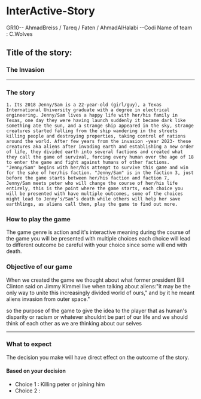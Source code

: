 # InterActive-Story

GR10-- AhmadBreiss / Tareq / Faten / AhmadAlHalabi --Codi
Name of team : C.Wolves

## Title of the story:

### The Invasion

---

### The story
    1. Its 2018 Jenny/Sam is a 22-year-old (girl/guy), a Texas International University graduate with a degree in electrical engineering. Jenny/Sam lives a happy life with her/his family in Texas, one day they were having launch suddenly it became dark like something ate the sun, and a strange ship appeared in the sky, strange creatures started falling from the ship wandering in the streets killing people and destroying properties, taking control of nations around the world. After few years from the invasion -year 2023- these creatures aka aliens after invading earth and establishing a new order of life, they divided earth into several factions and created what they call the game of survival, forcing every human over the age of 18 to enter the game and fight against humans of other factions. "Jenny/Sam" begins with her/his attempt to survive this game and win for the sake of her/his faction. "Jenny/Sam" is in the faction 3, just before the game starts between her/his faction and faction 7, Jenny/Sam meets peter who will change the course of her/his life entirely, this is the point where the game starts, each choice you will be presented with have multiple outcomes, some of the choices might lead to Jenny’s/Sam’s death while others will help her save earthlings, as aliens call them, play the game to find out more.
           
### How to play the game

 The game genre is action and it's interactive meaning during the course of the game you will be presented with multiple choices each choice will lead to different outcome be careful with your choice since some will end with death. 
 ### Objective of our game
 
 When we created the game we thought about what former president Bill Clinton said on Jimmy Kimmel live when talking about aliens:"it may be the only way to unite this increasingly divided world of ours," and by it he meant aliens invasion from outer space." 
 

 
 so the purpose of the game to give the idea to the player that as human's disparity or racism or whatever shouldnt be part of our life and we should think of each other as we are thinking about our selves

---

### What to expect

The decision you make will have direct effect on the outcome of the story.

#### Based on your decision

- Choice 1 : Killing peter or joining him
- Choice 2 : 